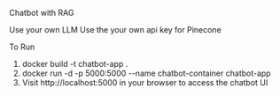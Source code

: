 Chatbot with RAG

Use your own LLM 
Use the your own api key for Pinecone

To Run
1. docker build -t chatbot-app .
2. docker run -d -p 5000:5000 --name chatbot-container chatbot-app
3. Visit http://localhost:5000 in your browser to access the chatbot UI

